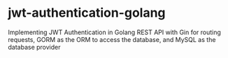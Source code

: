 # jwt-authentication-golang 
Implementing JWT Authentication in Golang REST API with Gin for routing requests, GORM as the ORM to access the database, and MySQL as the database provider
